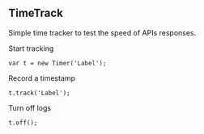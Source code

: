TimeTrack
---------

Simple time tracker to test the speed of APIs responses.

Start tracking

	var t = new Timer('Label');

Record a timestamp

	t.track('Label');

Turn off logs

	t.off();